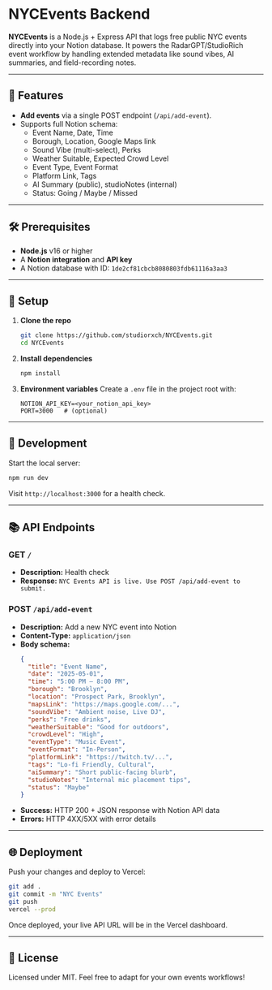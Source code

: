 # NYCEvents Backend

**NYCEvents** is a Node.js + Express API that logs free public NYC events directly into your Notion database. It powers the RadarGPT/StudioRich event workflow by handling extended metadata like sound vibes, AI summaries, and field-recording notes.

---

## 🚀 Features

- **Add events** via a single POST endpoint (`/api/add-event`).
- Supports full Notion schema:
  - Event Name, Date, Time
  - Borough, Location, Google Maps link
  - Sound Vibe (multi-select), Perks
  - Weather Suitable, Expected Crowd Level
  - Event Type, Event Format
  - Platform Link, Tags
  - AI Summary (public), studioNotes (internal)
  - Status: Going / Maybe / Missed

---

## 🛠️ Prerequisites

- **Node.js** v16 or higher
- A **Notion integration** and **API key**
- A Notion database with ID: `1de2cf81cbcb8080803fdb61116a3aa3`

---

## 🔧 Setup

1. **Clone the repo**
   ```bash
   git clone https://github.com/studiorxch/NYCEvents.git
   cd NYCEvents
   ```
2. **Install dependencies**
   ```bash
   npm install
   ```
3. **Environment variables**
   Create a `.env` file in the project root with:
   ```env
   NOTION_API_KEY=<your_notion_api_key>
   PORT=3000   # (optional)
   ```

---

## 🏃 Development

Start the local server:
```bash
npm run dev
```
Visit `http://localhost:3000` for a health check.

---

## 📚 API Endpoints

### GET `/`
- **Description:** Health check
- **Response:** `NYC Events API is live. Use POST /api/add-event to submit.`

### POST `/api/add-event`
- **Description:** Add a new NYC event into Notion
- **Content-Type:** `application/json`
- **Body schema:**
  ```json
  {
    "title": "Event Name",
    "date": "2025-05-01",
    "time": "5:00 PM – 8:00 PM",
    "borough": "Brooklyn",
    "location": "Prospect Park, Brooklyn",
    "mapsLink": "https://maps.google.com/...",
    "soundVibe": "Ambient noise, Live DJ",
    "perks": "Free drinks",
    "weatherSuitable": "Good for outdoors",
    "crowdLevel": "High",
    "eventType": "Music Event",
    "eventFormat": "In-Person",
    "platformLink": "https://twitch.tv/...",
    "tags": "Lo-fi Friendly, Cultural",
    "aiSummary": "Short public-facing blurb",
    "studioNotes": "Internal mic placement tips",
    "status": "Maybe"
  }
  ```
- **Success:** HTTP 200 + JSON response with Notion API data
- **Errors:** HTTP 4XX/5XX with error details

---

## 🌐 Deployment

Push your changes and deploy to Vercel:
```bash
git add .
git commit -m "NYC Events"
git push
vercel --prod
```

Once deployed, your live API URL will be in the Vercel dashboard.

---

## 📖 License

Licensed under MIT. Feel free to adapt for your own events workflows!

